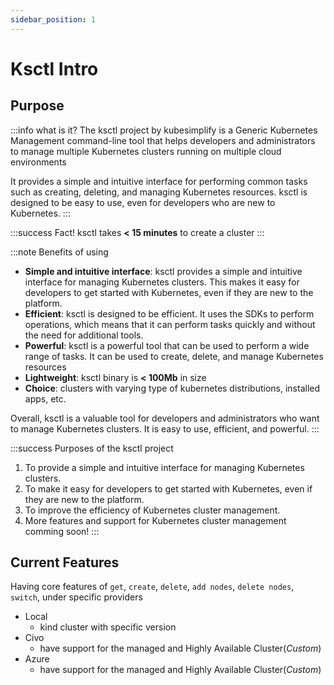 ```yaml
---
sidebar_position: 1
---
```


# Ksctl Intro

## Purpose
:::info what is it?
The ksctl project by kubesimplify is a Generic Kubernetes Management command-line tool that helps developers and administrators to manage multiple Kubernetes clusters running on multiple cloud environments

It provides a simple and intuitive interface for performing common tasks such as creating, deleting, and managing Kubernetes resources. ksctl is designed to be easy to use, even for developers who are new to Kubernetes.
:::

:::success Fact!
ksctl takes **< 15 minutes** to create a cluster
:::

:::note Benefits of using

- **Simple and intuitive interface**: ksctl provides a simple and intuitive interface for managing Kubernetes clusters. This makes it easy for developers to get started with Kubernetes, even if they are new to the platform.
- **Efficient**: ksctl is designed to be efficient. It uses the SDKs to perform operations, which means that it can perform tasks quickly and without the need for additional tools.
- **Powerful**: ksctl is a powerful tool that can be used to perform a wide range of tasks. It can be used to create, delete, and manage Kubernetes resources
- **Lightweight**: ksctl binary is **< 100Mb** in size
- **Choice**: clusters with varying type of kubernetes distributions, installed apps, etc.

Overall, ksctl is a valuable tool for developers and administrators who want to manage Kubernetes clusters. It is easy to use, efficient, and powerful.
:::


:::success Purposes of the ksctl project

1. To provide a simple and intuitive interface for managing Kubernetes clusters.
2. To make it easy for developers to get started with Kubernetes, even if they are new to the platform.
3. To improve the efficiency of Kubernetes cluster management.
4. More features and support for Kubernetes cluster management comming soon!
:::

## Current Features

Having core features of `get`, `create`, `delete`, `add nodes`, `delete nodes`, `switch`, under specific providers

- Local
    - kind cluster with specific version
- Civo
    - have support for the managed and Highly Available Cluster(_Custom_)
- Azure
    - have support for the managed and Highly Available Cluster(_Custom_)

